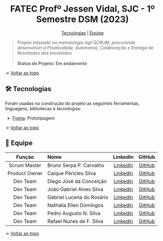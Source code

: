 <br id="topo">
<h1 style="text-align: center"> FATEC Profº Jessen Vidal, SJC - 1º Semestre DSM (2023)</h1>

<p style="text-align: center">
    <a href="#tecnologias">Tecnologias</a> | 
    <a href="#equipe">Equipe</a>
</p>

> _Projeto baseado na metodologia ágil SCRUM, procurando desenvolver a Proatividade, Autonomia, Colaboração e Entrega de Resultados dos envolvidos_ <br><br>
> **Status do Projeto: Em andamento** 

→ [Voltar ao topo](#topo)

<span id="tecnologias">

## 🛠️ Tecnologias

Foram usadas na construção do projeto as seguintes ferramentas, linguagens, bibliotecas e tecnologias:

- [Figma](http://www.figma.com): Prototipagem

→ [Voltar ao topo](#topo)

<span id="equipe">

## :busts_in_silhouette: Equipe

|      Função       |              Nome             |                             LinkedIn                                |                         GitHub                         |
| :---------------: | :---------------------------- | :-----------------------------------------------------------------: | :----------------------------------------------------: |
|   Scrum Master    |   Bruno Serpa P. Carvalho     |   [LinkedIn](https://www.linkedin.com/in/brunoserpa/)                |   [GitHub](https://github.com/BrunoSerpa)              |
|   Product Owner   |   Caique Péricles Silva       |   [LinkedIn](https://www.linkedin.com/)                             |   [GitHub](https://github.com/PasteldePaodeCoxinha)    |
|     Dev Team      |   Diego José da Conceição     |   [LinkedIn](https://www.linkedin.com)                              |   [GitHub](https://github.com)                         |
|     Dev Team      |   João Gabriel Alves Silva    |   [LinkedIn](https://www.linkedin.com)                              |   [GitHub](https://github.com)                         |
|     Dev Team      |   Gabriel Lucena do Rosário   |   [LinkedIn](https://www.linkedin.com/in/lucena-gabriel/)           |   [GitHub](https://github.com)                         |
|     Dev Team      |   Nathalia Ellen Domingos     |   [LinkedIn](https://www.linkedin.com)                              |   [GitHub](https://github.com)                         |
|     Dev Team      |   Pedro Augusto N. Silva      |   [LinkedIn](https://www.linkedin.com)                              |   [GitHub](https://github.com/pedroansdev)             |
|     Dev Team      |   Rafael Nunes de F. Silva    |   [LinkedIn](https://www.linkedin.com/in/rafael-silva-467b3223a/)    |   [GitHub](https://github.com/Rafael-Nunes-Silva)      |

→ [Voltar ao topo](#topo)
